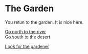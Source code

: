 # The Garden

You retun to the garden. It is nice here.

[Go north to the river](bridge.html)  
[Go south to the desert](desert.html)  


[Look for the gardener](cottage.html)
